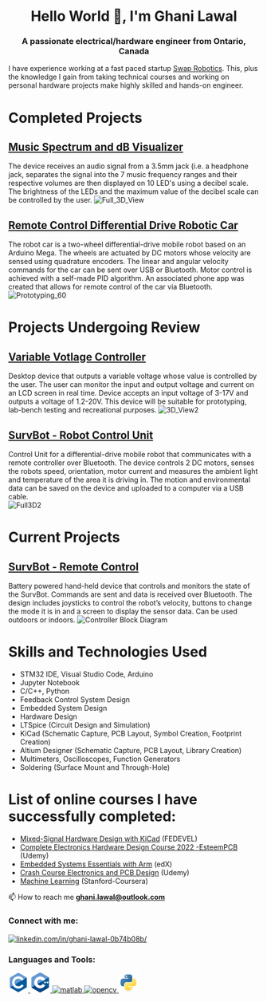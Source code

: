 <h1 align="center">Hello World 👋, I'm Ghani Lawal</h1>
<h3 align="center">A passionate electrical/hardware engineer from Ontario, Canada</h3>

I have experience working at a fast paced startup [Swap Robotics](https://www.swaprobotics.com).  This, plus the knowledge I gain from taking technical courses and working on personal hardware projects make highly skilled and hands-on engineer.

# Completed Projects
## [Music Spectrum and dB Visualizer](https://github.com/GhanGhan/Music_Visualizer)
The device receives an audio signal from a 3.5mm jack (i.e. a headphone jack, separates the signal into the 7 music frequency ranges and their respective volumes are then displayed on 10 LED's using a decibel scale. The brightness of the LEDs and the maximum value of the decibel scale can be controlled by the user.
![Full_3D_View](https://github.com/user-attachments/assets/a513a4b3-0c6a-411a-ad67-5cef4c470ad2)

## [Remote Control Differential Drive Robotic Car](https://github.com/GhanGhan/Robot_Smart_Car)
The robot car is a two-wheel differential-drive mobile robot based on an Arduino Mega. The wheels are actuated by DC motors whose velocity are sensed using quadrature encoders. The linear and angular velocity commands for the car can be sent over USB or Bluetooth.  Motor control is achieved with a self-made PID algorithm.  An associated phone app was created that allows for remote control of the car via Bluetooth.
![Prototyping_60](https://github.com/user-attachments/assets/6f8b37ed-3e90-4f94-bc96-c2d4155ba29d)


# Projects Undergoing Review
## [Variable Votlage Controller](https://github.com/GhanGhan/Variable_Voltage_Controller)
Desktop device that outputs a variable voltage whose value is controlled by the user. The user can monitor the input and output voltage and current on an LCD screen in real time.  Device accepts an input voltage of 3-17V and outputs a voltage of 1.2-20V. This device will be suitable for prototyping, lab-bench testing and recreational purposes.
![3D_View2](https://github.com/user-attachments/assets/efefdebe-d4f9-40bd-af9e-c597660d9c18)


## [SurvBot - Robot Control Unit](https://github.com/GhanGhan/SurvBot) 
Control Unit for a differential-drive mobile robot that communicates with a remote controller over Bluetooth.  The device controls 2 DC motors, senses the robots speed, orientation, motor current and measures the ambient light and temperature of the area it is driving in.   The motion and environmental data can be saved on the device and uploaded to a computer via a USB cable.  
![Full3D2](https://github.com/user-attachments/assets/f53bb54e-3e4e-49eb-ac34-42d09c6f07c5)


# Current Projects
## [SurvBot - Remote Control](https://github.com/GhanGhan/SurvBot) 
Battery powered hand-held device that controls and monitors the state of the SurvBot.  Commands are sent and data is received over Bluetooth.  The design includes joysticks to control the robot’s velocity, buttons to change the mode it is in and a screen to display the sensor data.  Can be used outdoors or indoors.
![Controller Block Diagram](https://github.com/user-attachments/assets/fa5e7fad-1c20-4144-bc06-8cf4144eeb03)

# Skills and Technologies Used
-	STM32 IDE, Visual Studio Code, Arduino
-	Jupyter Notebook
-	C/C++, Python
-	Feedback Control System Design
-	Embedded System Design
-	Hardware Design
-	LTSpice (Circuit Design and Simulation)
-	KiCad (Schematic Capture, PCB Layout, Symbol Creation, Footprint Creation)
-	Altium Designer (Schematic Capture, PCB Layout, Library Creation)
-	Multimeters, Oscilloscopes, Function Generators
-	Soldering (Surface Mount and Through-Hole)


# List of online courses I have successfully completed:
  - [Mixed-Signal Hardware Design with KiCad](https://certificate.fedevel.education/137c159d37506c5517087e200.pdf) (FEDEVEL)
  - [Complete Electronics Hardware Design Course 2022 -EsteemPCB](https://www.udemy.com/certificate/UC-d1c49dd4-01d9-45d1-aaf3-c9fa9a8a2be2/) (Udemy)
  - [Embedded Systems Essentials with Arm](https://courses.edx.org/certificates/865e42d2027d42fb9165240f765f9dfc) (edX)
  - [Crash Course Electronics and PCB Design](https://www.udemy.com/certificate/UC-379ced05-0b51-4840-a380-84081d620ae7/) (Udemy)
  - [Machine Learning](https://www.coursera.org/account/accomplishments/verify/FDLLCFYFQD9B?utm_source=link&utm_medium=certificate&utm_content=cert_image&utm_campaign=sharing_cta&utm_product=course) (Stanford-Coursera)



📫 How to reach me **ghani.lawal@outlook.com**



<h3 align="left">Connect with me:</h3>
<p align="left">
<a href="https://linkedin.com/in/linkedin.com/in/ghani-lawal-0b74b08b/" target="blank"><img align="center" src="https://raw.githubusercontent.com/rahuldkjain/github-profile-readme-generator/master/src/images/icons/Social/linked-in-alt.svg" alt="linkedin.com/in/ghani-lawal-0b74b08b/" height="30" width="40" /></a>
</p>

<h3 align="left">Languages and Tools:</h3>
<p align="left"> <a href="https://www.cprogramming.com/" target="_blank" rel="noreferrer"> <img src="https://raw.githubusercontent.com/devicons/devicon/master/icons/c/c-original.svg" alt="c" width="40" height="40"/> </a> <a href="https://www.w3schools.com/cpp/" target="_blank" rel="noreferrer"> <img src="https://raw.githubusercontent.com/devicons/devicon/master/icons/cplusplus/cplusplus-original.svg" alt="cplusplus" width="40" height="40"/> </a> <a href="https://www.mathworks.com/" target="_blank" rel="noreferrer"> <img src="https://upload.wikimedia.org/wikipedia/commons/2/21/Matlab_Logo.png" alt="matlab" width="40" height="40"/> </a> <a href="https://opencv.org/" target="_blank" rel="noreferrer"> <img src="https://www.vectorlogo.zone/logos/opencv/opencv-icon.svg" alt="opencv" width="40" height="40"/> </a> <a href="https://www.python.org" target="_blank" rel="noreferrer"> <img src="https://raw.githubusercontent.com/devicons/devicon/master/icons/python/python-original.svg" alt="python" width="40" height="40"/> </a> </p>

